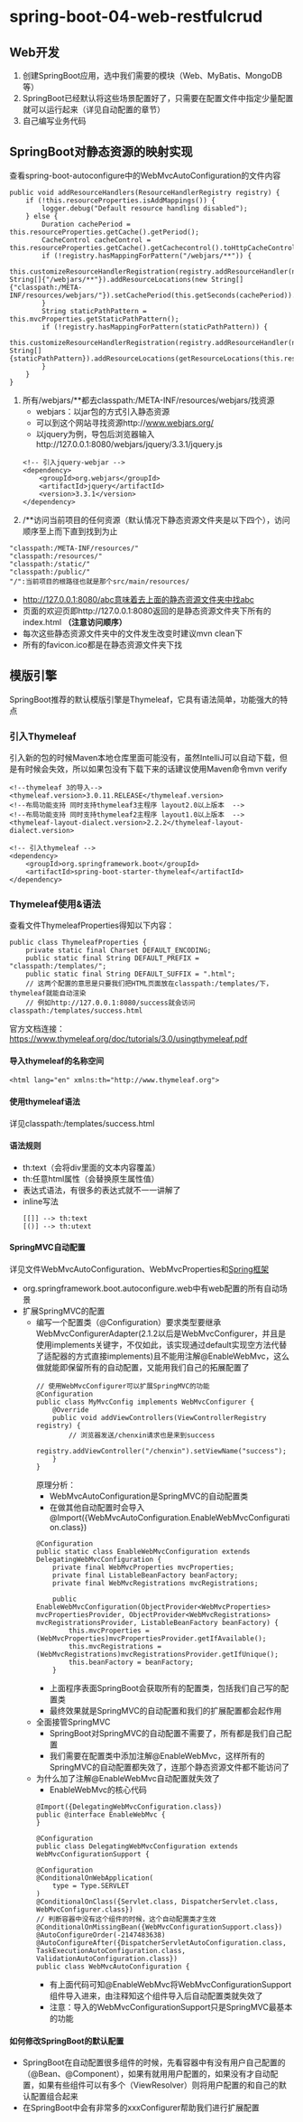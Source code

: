 # spring-boot-04-web-restfulcrud
## Web开发
1. 创建SpringBoot应用，选中我们需要的模块（Web、MyBatis、MongoDB等）
2. SpringBoot已经默认将这些场景配置好了，只需要在配置文件中指定少量配置就可以运行起来（详见自动配置的章节）
3. 自己编写业务代码
## SpringBoot对静态资源的映射实现
查看spring-boot-autoconfigure中的WebMvcAutoConfiguration的文件内容
```
public void addResourceHandlers(ResourceHandlerRegistry registry) {
    if (!this.resourceProperties.isAddMappings()) {
        logger.debug("Default resource handling disabled");
    } else {
        Duration cachePeriod = this.resourceProperties.getCache().getPeriod();
        CacheControl cacheControl = this.resourceProperties.getCache().getCachecontrol().toHttpCacheControl();
        if (!registry.hasMappingForPattern("/webjars/**")) {
            this.customizeResourceHandlerRegistration(registry.addResourceHandler(new String[]{"/webjars/**"}).addResourceLocations(new String[]{"classpath:/META-INF/resources/webjars/"}).setCachePeriod(this.getSeconds(cachePeriod)).setCacheControl(cacheControl));
        }
        String staticPathPattern = this.mvcProperties.getStaticPathPattern();
        if (!registry.hasMappingForPattern(staticPathPattern)) {
            this.customizeResourceHandlerRegistration(registry.addResourceHandler(new String[]{staticPathPattern}).addResourceLocations(getResourceLocations(this.resourceProperties.getStaticLocations())).setCachePeriod(this.getSeconds(cachePeriod)).setCacheControl(cacheControl));
        }
    }
}
```
1. 所有/webjars/**都去classpath:/META-INF/resources/webjars/找资源
    - webjars：以jar包的方式引入静态资源
    - 可以到这个网站寻找资源http://www.webjars.org/
    - 以jquery为例，导包后浏览器输入http://127.0.0.1:8080/webjars/jquery/3.3.1/jquery.js
    ```
    <!-- 引入jquery-webjar -->
    <dependency>
        <groupId>org.webjars</groupId>
        <artifactId>jquery</artifactId>
        <version>3.3.1</version>
    </dependency>
    ```
2. /**访问当前项目的任何资源（默认情况下静态资源文件夹是以下四个），访问顺序至上而下直到找到为止
```
"classpath:/META-INF/resources/"
"classpath:/resources/"
"classpath:/static/"
"classpath:/public/"
"/":当前项目的根路径也就是那个src/main/resources/
```
- http://127.0.0.1:8080/abc意味着去上面的静态资源文件夹中找abc
- 页面的欢迎页即http://127.0.0.1:8080返回的是静态资源文件夹下所有的index.html __（注意访问顺序）__
- 每次这些静态资源文件夹中的文件发生改变时建议mvn clean下
- 所有的favicon.ico都是在静态资源文件夹下找
## 模版引擎
SpringBoot推荐的默认模版引擎是Thymeleaf，它具有语法简单，功能强大的特点
### 引入Thymeleaf
引入新的包的时候Maven本地仓库里面可能没有，虽然IntelliJ可以自动下载，但是有时候会失效，所以如果包没有下载下来的话建议使用Maven命令mvn verify
```
<!--thymeleaf 3的导入-->
<thymeleaf.version>3.0.11.RELEASE</thymeleaf.version>
<!--布局功能支持 同时支持thymeleaf3主程序 layout2.0以上版本  -->
<!--布局功能支持 同时支持thymeleaf2主程序 layout1.0以上版本  -->
<thymeleaf-layout-dialect.version>2.2.2</thymeleaf-layout-dialect.version>
```
```
<!-- 引入thymeleaf -->
<dependency>
    <groupId>org.springframework.boot</groupId>
    <artifactId>spring-boot-starter-thymeleaf</artifactId>
</dependency>
```
### Thymeleaf使用&语法
查看文件ThymeleafProperties得知以下内容：
```
public class ThymeleafProperties {
    private static final Charset DEFAULT_ENCODING;
    public static final String DEFAULT_PREFIX = "classpath:/templates/";
    public static final String DEFAULT_SUFFIX = ".html";
    // 这两个配置的意思是只要我们把HTML页面放在classpath:/templates/下，thymeleaf就能自动渲染
    // 例如http://127.0.0.1:8080/success就会访问classpath:/templates/success.html
```
官方文档连接：https://www.thymeleaf.org/doc/tutorials/3.0/usingthymeleaf.pdf
#### 导入thymeleaf的名称空间
```
<html lang="en" xmlns:th="http://www.thymeleaf.org">    
```
#### 使用thymeleaf语法
详见classpath:/templates/success.html
#### 语法规则
- th:text（会将div里面的文本内容覆盖）
- th:任意html属性（会替换原生属性值）
- 表达式语法，有很多的表达式就不一一讲解了
- inline写法
    ```
    [[]] --> th:text
    [()] --> th:utext
    ```
#### SpringMVC自动配置
详见文件WebMvcAutoConfiguration、WebMvcProperties和[Spring框架](https://docs.spring.io/spring-boot/docs/2.1.4.RELEASE/reference/htmlsingle/#boot-features-developing-web-applications)
- org.springframework.boot.autoconfigure.web中有web配置的所有自动场景
- 扩展SpringMVC的配置
    + 编写一个配置类（@Configuration）要求类型要继承WebMvcConfigurerAdapter(2.1.2以后是WebMvcConfigurer，并且是使用implements关键字，不仅如此，该实现通过default实现空方法代替了适配器的方式直接implements)且不能用注解@EnableWebMvc，这么做就能即保留所有的自动配置，又能用我们自己的拓展配置了
        ```
        // 使用WebMvcConfigurer可以扩展SpringMVC的功能
        @Configuration
        public class MyMvcConfig implements WebMvcConfigurer {
            @Override
            public void addViewControllers(ViewControllerRegistry registry) {
                // 浏览器发送/chenxin请求也是来到success
                registry.addViewController("/chenxin").setViewName("success");
            }
        }
        ```
        原理分析：
        * WebMvcAutoConfiguration是SpringMVC的自动配置类
        * 在做其他自动配置时会导入@Import({WebMvcAutoConfiguration.EnableWebMvcConfiguration.class})
        ```
        @Configuration
        public static class EnableWebMvcConfiguration extends DelegatingWebMvcConfiguration {
            private final WebMvcProperties mvcProperties;
            private final ListableBeanFactory beanFactory;
            private final WebMvcRegistrations mvcRegistrations;
            
            public EnableWebMvcConfiguration(ObjectProvider<WebMvcProperties> mvcPropertiesProvider, ObjectProvider<WebMvcRegistrations> mvcRegistrationsProvider, ListableBeanFactory beanFactory) {
                this.mvcProperties = (WebMvcProperties)mvcPropertiesProvider.getIfAvailable();
                this.mvcRegistrations = (WebMvcRegistrations)mvcRegistrationsProvider.getIfUnique();
                this.beanFactory = beanFactory;
            }        
        ```
        * 上面程序表面SpringBoot会获取所有的配置类，包括我们自己写的配置类
        * 最终效果就是SpringMVC的自动配置和我们的扩展配置都会起作用
    + 全面接管SpringMVC
        * SpringBoot对SpringMVC的自动配置不需要了，所有都是我们自己配置
        * 我们需要在配置类中添加注解@EnableWebMvc，这样所有的SpringMVC的自动配置都失效了，连那个静态资源文件都不能访问了
    + 为什么加了注解@EnableWebMvc自动配置就失效了
        * EnableWebMvc的核心代码
        ```
        @Import({DelegatingWebMvcConfiguration.class})
        public @interface EnableWebMvc {
        }
        ```
        ```
        @Configuration
        public class DelegatingWebMvcConfiguration extends WebMvcConfigurationSupport {
        ```
        ```
        @Configuration
        @ConditionalOnWebApplication(
            type = Type.SERVLET
        )
        @ConditionalOnClass({Servlet.class, DispatcherServlet.class, WebMvcConfigurer.class})
        // 判断容器中没有这个组件的时候，这个自动配置类才生效
        @ConditionalOnMissingBean({WebMvcConfigurationSupport.class})
        @AutoConfigureOrder(-2147483638)
        @AutoConfigureAfter({DispatcherServletAutoConfiguration.class, TaskExecutionAutoConfiguration.class, ValidationAutoConfiguration.class})
        public class WebMvcAutoConfiguration {
        ```
        * 有上面代码可知@EnableWebMvc将WebMvcConfigurationSupport组件导入进来，由注释知这个组件导入后自动配置类就失效了
        * 注意：导入的WebMvcConfigurationSupport只是SpringMVC最基本的功能
#### 如何修改SpringBoot的默认配置
- SpringBoot在自动配置很多组件的时候，先看容器中有没有用户自己配置的（@Bean、@Component），如果有就用用户配置的，如果没有才自动配置，如果有些组件可以有多个（ViewResolver）则将用户配置的和自己的默认配置组合起来
- 在SpringBoot中会有非常多的xxxConfigurer帮助我们进行扩展配置
    
    
    